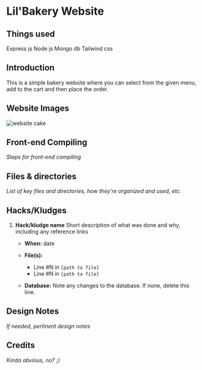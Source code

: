 # Lil'Bakery Website

## Things used
Express js
Node js
Mongo db
Tailwind css

## Introduction
This is a simple bakery website where you can select from the given menu, add to the cart and then place the order.


## Website Images
![website cake](https://user-images.githubusercontent.com/77338956/135314887-65d5b156-9807-4ede-818b-8444179eee74.jpeg)


## Front-end Compiling
_Steps for front-end compiling_

## Files & directories
_List of key files and directories, how they're organized and used, etc._

## Hacks/Kludges

1. **Hack/kludge name**
    Short description of what was done and why, including any reference links

    - **When:** date
    - **File(s):**

      - Line #N in `[path to file]`
      - Line #N in `[path to file]`
          
    - **Database:** Note any changes to the database. If none, delete this line.


## Design Notes
_If needed, pertinent design notes_


## Credits
_Kinda obvious, no? ;)_
